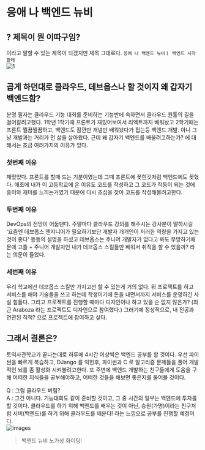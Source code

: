 

# 응애 나 백엔드 뉴비
## ? 제목이 뭔 이따구임?
이라고 말할 수 있는 제목이 되겠지만 제목 그대로다. `응애 나 백엔드 뉴비ㅣ 백엔드 시작할래`<br>
![1](https://user-images.githubusercontent.com/82383294/149607046-19bfbd7d-1574-4511-84cf-fc157397b70d.jpg)

## 곱게 하던대로 클라우드, 데브옵스나 할 것이지 왜 갑자기 백엔드함?
분명 필자는 클라우드 기능 대회를 준비하는 기능반에 속하면서 클라우드 원툴의 길을 걸어갈려고했다. 1학년 1학기때 프론트가 재밌어보여서 리엑트까지 배워놨고 2학기때는 프론트 찔끔찔끔하고, 백엔드도 잠깐만 
개념만 배워놨다가 접는등 백엔드 개발. 아니 그냥 개발과는 거리가 먼 삶을 살아왔다. 근데 왜 갑자기 백엔드를 배울려고하는가? 에 대해서는 조금 여러가지의 이유가 있다.
### 첫번째 이유
재밌었다. 프론트를 할때 드는 기분이였는데 그때 프론트에 꽂힌것처럼 백엔드에도 꽂혔다. 애초에 내가 이 고등학교에 온 이유도 코드를 작성하고 그 코드가 작동이 되는 것에 흥미와 재미를 느끼는거였기 
때문에 다시 초심을 찾아 코드를 작성해볼려고한다.

### 두번째 이유
DevOps의 전망이 어둡댄다. 주말마다 클라우드 강의를 해주시는 강사분이 말하시길 '요즘엔 데브옵스 엔지니어가 필요하기보단 개발자 개개인이 저러한 역량을 가지고 있는 것이 좋다' 등등의 설명을 하셨고
데브옵스는 주니어 개발자가 없다고 봐도 무방하기때문에 고졸 + 주니어 개발자인 내가 데브옵스 스킬들만 배워서 취직을 할 수 있을까? 라는 의문이 들었다.

### 세번째 이유
우리 학교에선 데브옵스 스킬만 가지고선 할 수 있는게 거의 없다. 뭐 프로젝트를 하고 서비스를 해야 기술들을 쓰고 하는데 학생이기에 돈을 내면서까지 서비스를 운영하긴 사실 힘들다. 그리고 프로젝트를 진행할
때마다 디자인이나 하고 있을 순 없지 않은가? (최근 Araboza 라는 프로젝트도 디자인으로 참여했다.) 그러기에 정상적으로, 내 전공과 연관된 직책? 으로 프로젝트에 참여하고 싶다.

## 그래서 결론은?
토익사관학교가 끝나는대로 하루에 4시간 이상씩은 백엔드 공부를 할 것이다. 우선 파이썬을 빠르게 복습하고, DJango 를 익힌후, 파이썬과 C 로 알고리즘 문제들을 풀어 개발적인 뇌를 좀 활성화 시켜볼려고한다.
또 주변에 백엔드 개발하는 친구들에게 도움을 구해 어떠한 지식들을 공부해야하고, 어떠한 것들을 해보면 좋은지를 물어볼 것이다.

Q : 그럼 클라우드 버림?<br>
A : 그건 아니다. 기능대회도 같이 준비할 것이고, 그 중 시간의 일부는 백엔드에 투자를 할 것이다. 클라우드를 하기 위해 백엔드를 배우는 것이 아닌, 승원(가명)이라는 친구처럼 서버(백엔드)를 하기 위해 클라우드를
배운다! 라는 느낌으로 공부를 진행할 예정이다.<br>
![images](https://user-images.githubusercontent.com/82383294/149607438-74007392-276e-43e6-91a4-d10359c54532.jpg)

> 백엔드 뉴비 노가성 화이팅!
